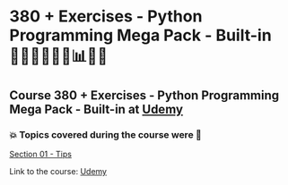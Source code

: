# 380 + Exercises - Python Programming Mega Pack - Built-in 👩🏻‍💻🤯🐍🤖📊🎲💽
## Course 380 + Exercises - Python Programming Mega Pack - Built-in at [Udemy](https://www.udemy.com/course/python-programming-modules-packages/)
### 💥 Topics covered during the course were 🚀
[Section 01 - Tips](https://github.com/romulovieira777/380_Exercises_Python_Programming_Mega_Pack_Builtin/tree/master/Section_01_Tips)

Link to the course: [Udemy](https://www.udemy.com/course/python-programming-modules-packages/)
